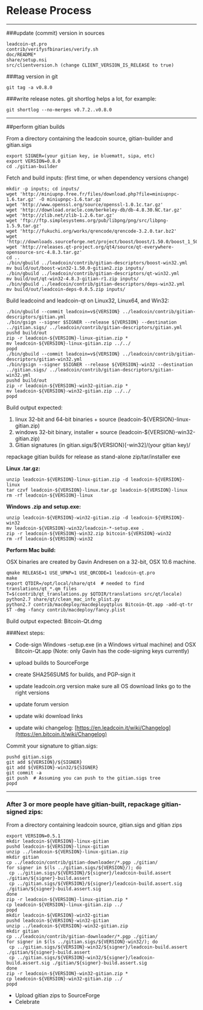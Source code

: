 Release Process
====================

* * *

###update (commit) version in sources


	leadcoin-qt.pro
	contrib/verifysfbinaries/verify.sh
	doc/README*
	share/setup.nsi
	src/clientversion.h (change CLIENT_VERSION_IS_RELEASE to true)

###tag version in git

	git tag -a v0.8.0

###write release notes. git shortlog helps a lot, for example:

	git shortlog --no-merges v0.7.2..v0.8.0

* * *

##perform gitian builds

 From a directory containing the leadcoin source, gitian-builder and gitian.sigs
  
	export SIGNER=(your gitian key, ie bluematt, sipa, etc)
	export VERSION=0.8.0
	cd ./gitian-builder

 Fetch and build inputs: (first time, or when dependency versions change)

	mkdir -p inputs; cd inputs/
	wget 'http://miniupnp.free.fr/files/download.php?file=miniupnpc-1.6.tar.gz' -O miniupnpc-1.6.tar.gz
	wget 'http://www.openssl.org/source/openssl-1.0.1c.tar.gz'
	wget 'http://download.oracle.com/berkeley-db/db-4.8.30.NC.tar.gz'
	wget 'http://zlib.net/zlib-1.2.6.tar.gz'
	wget 'ftp://ftp.simplesystems.org/pub/libpng/png/src/libpng-1.5.9.tar.gz'
	wget 'http://fukuchi.org/works/qrencode/qrencode-3.2.0.tar.bz2'
	wget 'http://downloads.sourceforge.net/project/boost/boost/1.50.0/boost_1_50_0.tar.bz2'
	wget 'http://releases.qt-project.org/qt4/source/qt-everywhere-opensource-src-4.8.3.tar.gz'
	cd ..
	./bin/gbuild ../leadcoin/contrib/gitian-descriptors/boost-win32.yml
	mv build/out/boost-win32-1.50.0-gitian2.zip inputs/
	./bin/gbuild ../leadcoin/contrib/gitian-descriptors/qt-win32.yml
	mv build/out/qt-win32-4.8.3-gitian-r1.zip inputs/
	./bin/gbuild ../leadcoin/contrib/gitian-descriptors/deps-win32.yml
	mv build/out/leadcoin-deps-0.0.5.zip inputs/

 Build leadcoind and leadcoin-qt on Linux32, Linux64, and Win32:
  
	./bin/gbuild --commit leadcoin=v${VERSION} ../leadcoin/contrib/gitian-descriptors/gitian.yml
	./bin/gsign --signer $SIGNER --release ${VERSION} --destination ../gitian.sigs/ ../leadcoin/contrib/gitian-descriptors/gitian.yml
	pushd build/out
	zip -r leadcoin-${VERSION}-linux-gitian.zip *
	mv leadcoin-${VERSION}-linux-gitian.zip ../../
	popd
	./bin/gbuild --commit leadcoin=v${VERSION} ../leadcoin/contrib/gitian-descriptors/gitian-win32.yml
	./bin/gsign --signer $SIGNER --release ${VERSION}-win32 --destination ../gitian.sigs/ ../leadcoin/contrib/gitian-descriptors/gitian-win32.yml
	pushd build/out
	zip -r leadcoin-${VERSION}-win32-gitian.zip *
	mv leadcoin-${VERSION}-win32-gitian.zip ../../
	popd

  Build output expected:

  1. linux 32-bit and 64-bit binaries + source (leadcoin-${VERSION}-linux-gitian.zip)
  2. windows 32-bit binary, installer + source (leadcoin-${VERSION}-win32-gitian.zip)
  3. Gitian signatures (in gitian.sigs/${VERSION}[-win32]/(your gitian key)/

repackage gitian builds for release as stand-alone zip/tar/installer exe

**Linux .tar.gz:**

	unzip leadcoin-${VERSION}-linux-gitian.zip -d leadcoin-${VERSION}-linux
	tar czvf leadcoin-${VERSION}-linux.tar.gz leadcoin-${VERSION}-linux
	rm -rf leadcoin-${VERSION}-linux

**Windows .zip and setup.exe:**

	unzip leadcoin-${VERSION}-win32-gitian.zip -d leadcoin-${VERSION}-win32
	mv leadcoin-${VERSION}-win32/leadcoin-*-setup.exe .
	zip -r leadcoin-${VERSION}-win32.zip bitcoin-${VERSION}-win32
	rm -rf leadcoin-${VERSION}-win32

**Perform Mac build:**

  OSX binaries are created by Gavin Andresen on a 32-bit, OSX 10.6 machine.

	qmake RELEASE=1 USE_UPNP=1 USE_QRCODE=1 leadcoin-qt.pro
	make
	export QTDIR=/opt/local/share/qt4  # needed to find translations/qt_*.qm files
	T=$(contrib/qt_translations.py $QTDIR/translations src/qt/locale)
	python2.7 share/qt/clean_mac_info_plist.py
	python2.7 contrib/macdeploy/macdeployqtplus Bitcoin-Qt.app -add-qt-tr $T -dmg -fancy contrib/macdeploy/fancy.plist

 Build output expected: Bitcoin-Qt.dmg

###Next steps:

* Code-sign Windows -setup.exe (in a Windows virtual machine) and
  OSX Bitcoin-Qt.app (Note: only Gavin has the code-signing keys currently)

* upload builds to SourceForge

* create SHA256SUMS for builds, and PGP-sign it

* update leadcoin.org version
  make sure all OS download links go to the right versions

* update forum version

* update wiki download links

* update wiki changelog: [https://en.leadcoin.it/wiki/Changelog](https://en.bitcoin.it/wiki/Changelog)

Commit your signature to gitian.sigs:

	pushd gitian.sigs
	git add ${VERSION}/${SIGNER}
	git add ${VERSION}-win32/${SIGNER}
	git commit -a
	git push  # Assuming you can push to the gitian.sigs tree
	popd

-------------------------------------------------------------------------

### After 3 or more people have gitian-built, repackage gitian-signed zips:

From a directory containing leadcoin source, gitian.sigs and gitian zips

	export VERSION=0.5.1
	mkdir leadcoin-${VERSION}-linux-gitian
	pushd leadcoin-${VERSION}-linux-gitian
	unzip ../leadcoin-${VERSION}-linux-gitian.zip
	mkdir gitian
	cp ../leadcoin/contrib/gitian-downloader/*.pgp ./gitian/
	for signer in $(ls ../gitian.sigs/${VERSION}/); do
	 cp ../gitian.sigs/${VERSION}/${signer}/leadcoin-build.assert ./gitian/${signer}-build.assert
	 cp ../gitian.sigs/${VERSION}/${signer}/leadcoin-build.assert.sig ./gitian/${signer}-build.assert.sig
	done
	zip -r leadcoin-${VERSION}-linux-gitian.zip *
	cp leadcoin-${VERSION}-linux-gitian.zip ../
	popd
	mkdir leadcoin-${VERSION}-win32-gitian
	pushd leadcoin-${VERSION}-win32-gitian
	unzip ../leadcoin-${VERSION}-win32-gitian.zip
	mkdir gitian
	cp ../leadcoin/contrib/gitian-downloader/*.pgp ./gitian/
	for signer in $(ls ../gitian.sigs/${VERSION}-win32/); do
	 cp ../gitian.sigs/${VERSION}-win32/${signer}/leadcoin-build.assert ./gitian/${signer}-build.assert
	 cp ../gitian.sigs/${VERSION}-win32/${signer}/leadcoin-build.assert.sig ./gitian/${signer}-build.assert.sig
	done
	zip -r leadcoin-${VERSION}-win32-gitian.zip *
	cp leadcoin-${VERSION}-win32-gitian.zip ../
	popd

- Upload gitian zips to SourceForge
- Celebrate 

